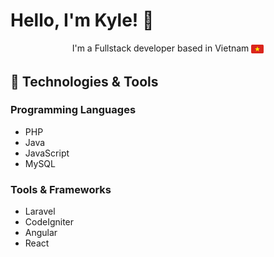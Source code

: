 # Hello, I'm Kyle! 👋

<p align="center">
  I'm a Fullstack developer based in Vietnam
  <img src="https://raw.githubusercontent.com/phieule2024/phieule2024/5b25793793916496c3a5cb913232f1a8d2389d98/vn-icon.svg" alt="flag" height="20px" style="vertical-align:middle">
</p>

## 🔧 Technologies & Tools

### Programming Languages

- PHP
- Java
- JavaScript
- MySQL

### Tools & Frameworks

- Laravel
- CodeIgniter
- Angular
- React
